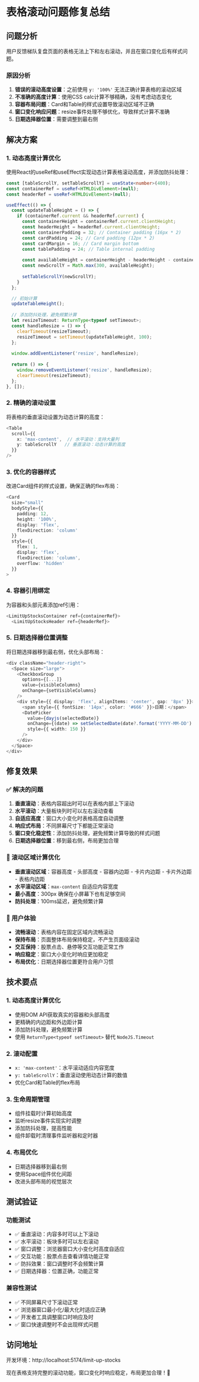 # 表格滚动问题修复总结

## 问题分析

用户反馈梯队复盘页面的表格无法上下和左右滚动，并且在窗口变化后有样式问题。

### 原因分析
1. **错误的滚动高度设置**：之前使用 `y: '100%'` 无法正确计算表格的滚动区域
2. **不准确的高度计算**：使用CSS calc计算不够精确，没有考虑动态变化
3. **容器布局问题**：Card和Table的样式设置导致滚动区域不正确
4. **窗口变化响应问题**：resize事件处理不够优化，导致样式计算不准确
5. **日期选择器位置**：需要调整到最右侧

## 解决方案

### 1. 动态高度计算优化
使用React的useRef和useEffect实现动态计算表格滚动高度，并添加防抖处理：

```typescript
const [tableScrollY, setTableScrollY] = useState<number>(400);
const containerRef = useRef<HTMLDivElement>(null);
const headerRef = useRef<HTMLDivElement>(null);

useEffect(() => {
  const updateTableHeight = () => {
    if (containerRef.current && headerRef.current) {
      const containerHeight = containerRef.current.clientHeight;
      const headerHeight = headerRef.current.clientHeight;
      const containerPadding = 32; // Container padding (16px * 2)
      const cardPadding = 24; // Card padding (12px * 2)
      const cardMargin = 16; // Card margin bottom
      const tablePadding = 24; // Table internal padding
      
      const availableHeight = containerHeight - headerHeight - containerPadding - cardPadding - cardMargin - tablePadding;
      const newScrollY = Math.max(300, availableHeight);
      
      setTableScrollY(newScrollY);
    }
  };

  // 初始计算
  updateTableHeight();
  
  // 添加防抖处理，避免频繁计算
  let resizeTimeout: ReturnType<typeof setTimeout>;
  const handleResize = () => {
    clearTimeout(resizeTimeout);
    resizeTimeout = setTimeout(updateTableHeight, 100);
  };
  
  window.addEventListener('resize', handleResize);
  
  return () => {
    window.removeEventListener('resize', handleResize);
    clearTimeout(resizeTimeout);
  };
}, []);
```

### 2. 精确的滚动设置
将表格的垂直滚动设置为动态计算的高度：

```typescript
<Table
  scroll={{ 
    x: 'max-content',  // 水平滚动：支持大量列
    y: tableScrollY   // 垂直滚动：动态计算的高度
  }}
/>
```

### 3. 优化的容器样式
改进Card组件的样式设置，确保正确的flex布局：

```typescript
<Card 
  size="small" 
  bodyStyle={{ 
    padding: 12,
    height: '100%',
    display: 'flex',
    flexDirection: 'column'
  }}
  style={{ 
    flex: 1,
    display: 'flex',
    flexDirection: 'column',
    overflow: 'hidden'
  }}
>
```

### 4. 容器引用绑定
为容器和头部元素添加ref引用：

```typescript
<LimitUpStocksContainer ref={containerRef}>
  <LimitUpStocksHeader ref={headerRef}>
```

### 5. 日期选择器位置调整
将日期选择器移到最右侧，优化头部布局：

```typescript
<div className="header-right">
  <Space size="large">
    <CheckboxGroup
      options={[...]}
      value={visibleColumns}
      onChange={setVisibleColumns}
    />
    <div style={{ display: 'flex', alignItems: 'center', gap: '8px' }}>
      <span style={{ fontSize: '14px', color: '#666' }}>日期：</span>
      <DatePicker 
        value={dayjs(selectedDate)}
        onChange={(date) => setSelectedDate(date?.format('YYYY-MM-DD') || dayjs().format('YYYY-MM-DD'))}
        style={{ width: 150 }}
      />
    </div>
  </Space>
</div>
```

## 修复效果

### ✅ 解决的问题
1. **垂直滚动**：表格内容超出时可以在表格内部上下滚动
2. **水平滚动**：大量板块列时可以左右滚动查看
3. **自适应高度**：窗口大小变化时表格高度自动调整
4. **响应式布局**：不同屏幕尺寸下都能正常滚动
5. **窗口变化稳定性**：添加防抖处理，避免频繁计算导致的样式问题
6. **日期选择器位置**：移到最右侧，布局更加合理

### 📐 滚动区域计算优化
- **垂直滚动区域**：容器高度 - 头部高度 - 容器内边距 - 卡片内边距 - 卡片外边距 - 表格内边距
- **水平滚动区域**：`max-content` 自适应内容宽度
- **最小高度**：300px 确保在小屏幕下也有足够空间
- **防抖处理**：100ms延迟，避免频繁计算

### 🎯 用户体验
- **流畅滚动**：表格内容在固定区域内流畅滚动
- **保持布局**：页面整体布局保持稳定，不产生页面级滚动
- **交互保持**：股票点击、悬停等交互功能正常工作
- **响应稳定**：窗口大小变化时响应更加稳定
- **布局优化**：日期选择器位置更符合用户习惯

## 技术要点

### 1. 动态高度计算优化
- 使用DOM API获取真实的容器和头部高度
- 更精确的内边距和外边距计算
- 添加防抖处理，避免频繁计算
- 使用 `ReturnType<typeof setTimeout>` 替代 `NodeJS.Timeout`

### 2. 滚动配置
- `x: 'max-content'`：水平滚动适应内容宽度
- `y: tableScrollY`：垂直滚动使用动态计算的数值
- 优化Card和Table的flex布局

### 3. 生命周期管理
- 组件挂载时计算初始高度
- 监听resize事件实现实时调整
- 添加防抖处理，提高性能
- 组件卸载时清理事件监听器和定时器

### 4. 布局优化
- 日期选择器移到最右侧
- 使用Space组件优化间距
- 改进头部布局的视觉层次

## 测试验证

### 功能测试
- ✅ 垂直滚动：内容多时可以上下滚动
- ✅ 水平滚动：板块多时可以左右滚动
- ✅ 窗口调整：浏览器窗口大小变化时高度自适应
- ✅ 交互功能：股票点击查看详情功能正常
- ✅ 防抖效果：窗口调整时不会频繁计算
- ✅ 日期选择器：位置正确，功能正常

### 兼容性测试
- ✅ 不同屏幕尺寸下滚动正常
- ✅ 浏览器窗口最小化/最大化时适应正确
- ✅ 开发者工具调整窗口时响应及时
- ✅ 窗口快速调整时不会出现样式问题

## 访问地址

开发环境：http://localhost:5174/limit-up-stocks

现在表格支持完整的滚动功能，窗口变化时响应稳定，布局更加合理！🚀
